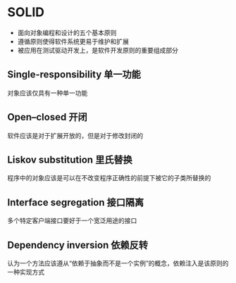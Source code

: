 # SOLID

- 面向对象编程和设计的五个基本原则
- 遵循原则使得软件系统更易于维护和扩展
- 被应用在测试驱动开发上，是软件开发原则的重要组成部分

## Single-responsibility 单一功能

对象应该仅具有一种单一功能

## Open–closed 开闭

软件应该是对于扩展开放的，但是对于修改封闭的

## Liskov substitution 里氏替换

程序中的对象应该是可以在不改变程序正确性的前提下被它的子类所替换的

## Interface segregation 接口隔离

多个特定客户端接口要好于一个宽泛用途的接口

## Dependency inversion 依赖反转

认为一个方法应该遵从“依赖于抽象而不是一个实例”的概念，依赖注入是该原则的一种实现方式
